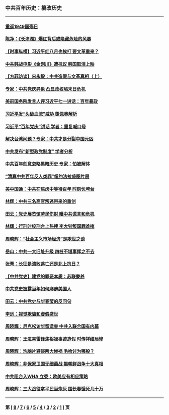### 中共百年历史：篡改历史
---
#### [重返1949国殇日](../../pages/nf1176115/n13346372.md?11060430) 
#### [陈净：《长津湖》爆红背后或隐藏危险的风暴](../../pages/nf1176115/n13314364.md?11060430) 
#### [【时事纵横】习近平红八月也挨打 要文革重来？](../../pages/nf1176115/n13231393.md?11060430) 
#### [中共韩战电影《金刚川》遭抗议 韩国取消上映](../../pages/nf1176115/n13219114.md?11060430) 
#### [【方菲访谈】宋永毅：中共造假与文革真相（上）](../../pages/nf1176115/n13200760.md?11060430) 
#### [专家：中共党庆异象 凸显政权陷末日危机](../../pages/nf1176115/n13067084.md?11060430) 
#### [美前国务院发言人评习近平七一讲话：百年暴政](../../pages/nf1176115/n13066986.md?11060430) 
#### [习近平发“头破血流”威胁 蓬佩奥解析](../../pages/nf1176115/n13063604.md?11060430) 
#### [习近平“百年党庆”讲话 学者：重复喊口号](../../pages/nf1176115/n13061411.md?11060430) 
#### [解决台湾问题？专家：中共才是分裂中国元凶](../../pages/nf1176115/n13060811.md?11060430) 
#### [中共发布“新型政党制度” 学者分析](../../pages/nf1176115/n13056354.md?11060430) 
#### [中共百年刻意忽略黑暗历史 专家：怕被解体](../../pages/nf1176115/n13056056.md?11060430) 
#### [“清算中共百年反人类罪”纽约法拉盛图片展](../../pages/nf1176115/n13052220.md?11060430) 
#### [美中国通：中共在焦虑中等待百年 时刻忧垮台](../../pages/nf1176115/n13048820.md?11060430) 
#### [林辉：中共三名高官叛逃带来的重创](../../pages/nf1176115/n13035206.md?11060430) 
#### [田云：党史展览馆劳民伤财 曝中共谎言和危机](../../pages/nf1176115/n13033900.md?11060430) 
#### [林辉：行刑时绞刑台上热搜 李大钊叛国罪难掩](../../pages/nf1176115/n13031965.md?11060430) 
#### [周晓辉：“社会主义市场经济”是欺世之谈](../../pages/nf1176115/n13024090.md?11060430) 
#### [岳山：中共一大旧址升级 四桩不堪事挥之不去](../../pages/nf1176115/n13021697.md?11060430) 
#### [张菁：长征是溃败逃亡还是北上抗日？](../../pages/nf1176115/n13020585.md?11060430) 
#### [【中共党史】建党的罪恶本质：苏联豢养](../../pages/nf1176115/n13011888.md?11060430) 
#### [中共党史披露当年如何麻痹美国人](../../pages/nf1176115/n12966400.md?11060430) 
#### [田云：中共党史与华春莹的反问句](../../pages/nf1176115/n12765178.md?11060430) 
#### [李远：视觉欺骗和虚假盛世](../../pages/nf1176115/n12993376.md?11060430) 
#### [周晓辉：尼克松访华留遗害 中共入联合国有内幕](../../pages/nf1176115/n12991422.md?11060430) 
#### [周晓辉：王进喜雷锋焦裕禄事迹造假 时传祥结局惨](../../pages/nf1176115/n12985497.md?11060430) 
#### [周晓辉：洗脑片避谈两大惨祸 毛检讨为哪般？](../../pages/nf1176115/n12971285.md?11060430) 
#### [周晓辉：非保家卫国无细菌战 揭朝鲜战争十大真相](../../pages/nf1176115/n12954161.md?11060430) 
#### [中共阻台入WHA 立委：欧美应有相应策略](../../pages/nf1176115/n12939343.md?11060430) 
#### [周晓辉：三大战役拿平民当炮灰 围长春饿死几十万](../../pages/nf1176115/n12934921.md?11060430) 

---
#### 第 [ [8](./8.md?11060430) / [7](./7.md?11060430) / [6](./6.md?11060430) / [5](./5.md?11060430) / [4](./4.md?11060430) / [3](./3.md?11060430) / [2](./2.md?11060430) / [1](./1.md?11060430) ] 页
